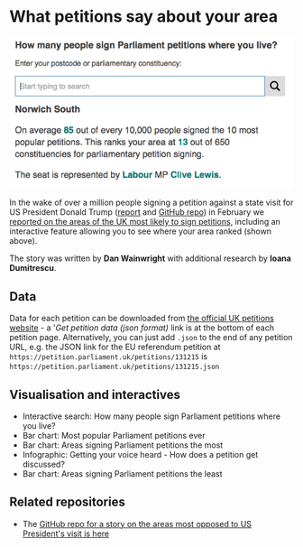 # What petitions say about your area

![The interactive search widget from the article](https://raw.githubusercontent.com/BBC-Data-Unit/petitions/master/petitions_interactive.png)

In the wake of over a million people signing a petition against a state visit for US President Donald Trump ([report](http://www.bbc.co.uk/news/uk-england-38796357) and [GitHub repo](https://github.com/BBC-Data-Unit/trump-petition)) in February we [reported on the areas of the UK most likely to sign petitions](http://www.bbc.co.uk/news/uk-england-38918569), including an interactive feature allowing you to see where your area ranked (shown above).

The story was written by **Dan Wainwright** with additional research by **Ioana Dumitrescu**.

## Data

Data for each petition can be downloaded from [the official UK petitions website](https://petition.parliament.uk/) - a '*Get petition data (json format)* link is at the bottom of each petition page. Alternatively, you can just add `.json` to the end of any petition URL, e.g. the JSON link for the EU referendum petition at `https://petition.parliament.uk/petitions/131215` is `https://petition.parliament.uk/petitions/131215.json`

## Visualisation and interactives

* Interactive search: How many people sign Parliament petitions where you live?
* Bar chart: Most popular Parliament petitions ever
* Bar chart: Areas signing Parliament petitions the most
* Infographic: Getting your voice heard - How does a petition get discussed?
* Bar chart: Areas signing Parliament petitions the least

## Related repositories

* The [GitHub repo for a story on the areas most opposed to US President's visit is here](https://github.com/BBC-Data-Unit/trump-petition)
